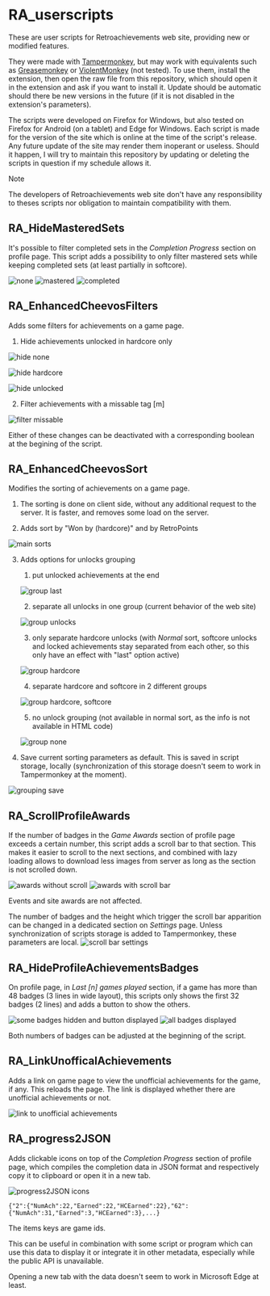 # RA_userscripts

These are user scripts for Retroachievements web site, providing new or modified features.

They were made with [Tampermonkey](https://www.tampermonkey.net/), but may work with equivalents such as [Greasemonkey](https://addons.mozilla.org/fr/firefox/addon/greasemonkey/) or [ViolentMonkey](https://violentmonkey.github.io/) (not tested).
To use them, install the extension, then open the raw file from this repository, which should open it in the extension and ask if you want to install it. Update should be automatic should there be new versions in the future (if it is not disabled in the extension's parameters).

The scripts were developed on Firefox for Windows, but also tested on Firefox for Android (on a tablet) and Edge for Windows.
Each script is made for the version of the site which is online at the time of the script's release. Any future update of the site may render them inoperant or useless. Should it happen, I will try to maintain this repository by updating or deleting the scripts in question if my schedule allows it.
> [!NOTE]
> The developers of Retroachievements web site don't have any responsibility to theses scripts nor obligation to maintain compatibility with them.

## RA_HideMasteredSets

It's possible to filter completed sets in the *Completion Progress* section on profile page. This script adds a possibility to only filter mastered sets while keeping completed sets (at least partially in softcore).

![none](/assets/HideMasteredSets_none.png) ![mastered](/assets/HideMasteredSets_mastered.png) ![completed](/assets/HideMasteredSets_completed.png)

## RA_EnhancedCheevosFilters

Adds some filters for achievements on a game page.

1. Hide achievements unlocked in hardcore only

![hide none](/assets/EnhancedCheevosFilters_hide_none.png)

![hide hardcore](/assets/EnhancedCheevosFilters_hide_hardcore.png)

![hide unlocked](/assets/EnhancedCheevosFilters_hide_unlocked.png)

2. Filter achievements with a missable tag [m]

![filter missable](/assets/EnhancedCheevosFilters_missable.png)

Either of these changes can be deactivated with a corresponding boolean at the begining of the script.

## RA_EnhancedCheevosSort

Modifies the sorting of achievements on a game page.

1. The sorting is done on client side, without any additional request to the server. It is faster, and removes some load on the server.

2. Adds sort by "Won by (hardcore)" and by RetroPoints

![main sorts](/assets/EnhancedCheevosSort_main_sorts.png)

3. Adds options for unlocks grouping
   1. put unlocked achievements at the end

   ![group last](/assets/EnhancedCheevosSort_group_last.png)

   2. separate all unlocks in one group (current behavior of the web site)

   ![group unlocks](/assets/EnhancedCheevosSort_group_unlocks.png)

   3. only separate hardcore unlocks (with *Normal* sort, softcore unlocks and locked achievements stay separated from each other, so this only have an effect with "last" option active)

   ![group hardcore](/assets/EnhancedCheevosSort_group_HC.png)

   4. separate hardcore and softcore in 2 different groups

   ![group hardcore, softcore](/assets/EnhancedCheevosSort_group_HCSC.png)

   5. no unlock grouping (not available in normal sort, as the info is not available in HTML code)

   ![group none](/assets/EnhancedCheevosSort_group_none.png)

4. Save current sorting parameters as default. This is saved in script storage, locally (synchronization of this storage doesn't seem to work in Tampermonkey at the moment).

![grouping save](/assets/EnhancedCheevosSort_save.png)

## RA_ScrollProfileAwards

If the number of badges in the *Game Awards* section of profile page exceeds a certain number, this script adds a scroll bar to that section.
This makes it easier to scroll to the next sections, and combined with lazy loading allows to download less images from server as long as the section is not scrolled down.

![awards without scroll](/assets/ScrollProfileAwards_without.png) ![awards with scroll bar](/assets/ScrollProfileAwards_with.png)

Events and site awards are not affected.

The number of badges and the height which trigger the scroll bar apparition can be changed in a dedicated section on *Settings* page. Unless synchronization of scripts storage is added to Tampermonkey, these parameters are local.
![scroll bar settings](/assets/ScrollProfileAwards_settings.png)


## RA_HideProfileAchievementsBadges

On profile page, in *Last [n] games played* section, if a game has more than 48 badges (3 lines in wide layout), this scripts only shows the first 32 badges (2 lines) and adds a button to show the others.

![some badges hidden and button displayed](/assets/HideProfileAchievementsBadges_button.png) ![all badges displayed](/assets/HideProfileAchievementsBadges_clicked.png)

Both numbers of badges can be adjusted at the beginning of the script.

## RA_LinkUnofficalAchievements

Adds a link on game page to view the unofficial achievements for the game, if any. This reloads the page. The link is displayed whether there are unofficial achievements or not.

![link to unofficial achievements](/assets/LinkUnofficalAchievements_link.png)

## RA_progress2JSON

Adds clickable icons on top of the *Completion Progress* section of profile page, which compiles the completion data in JSON format and respectively copy it to clipboard or open it in a new tab.

![progress2JSON icons](/assets/progress2JSON_icons.png)

````
{"2":{"NumAch":22,"Earned":22,"HCEarned":22},"62":{"NumAch":31,"Earned":3,"HCEarned":3},...}
````
The items keys are game ids.

This can be useful in combination with some script or program which can use this data to display it or integrate it in other metadata, especially while the public API is unavailable.

Opening a new tab with the data doesn't seem to work in Microsoft Edge at least.
